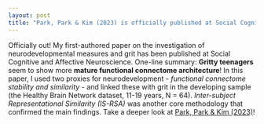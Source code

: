 ```yaml
---
layout: post
title: "Park, Park & Kim (2023) is officially published at Social Cognitive and Affective Neuroscience"
---
```


Officially out! My first-authored paper on the investigation of neurodevelopmental measures and grit has been published at Social Cognitive and Affective Neuroscience. One-line summary: **Gritty teenagers** seem to show more **mature functional connectome architecture**! In this paper, I used two proxies for neurodevelopment - _functional connectome stability and similarity_ - and linked these with grit in the developing sample (the Healthy Brain Network dataset, 11-19 years, N = 64). _Inter-subject Representational Similarity (IS-RSA)_ was another core methodology that confirmed the main findings. Take a deeper look at [Park, Park & Kim (2023)](https://academic.oup.com/scan/advance-article/doi/10.1093/scan/nsad047/7272592?searchresult=1)!  
